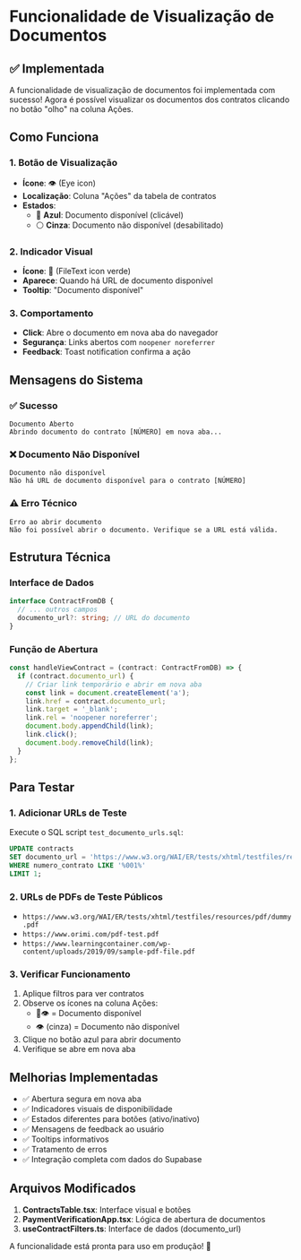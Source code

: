 # Funcionalidade de Visualização de Documentos

## ✅ Implementada

A funcionalidade de visualização de documentos foi implementada com sucesso! Agora é possível visualizar os documentos dos contratos clicando no botão "olho" na coluna Ações.

## Como Funciona

### 1. **Botão de Visualização**
- **Ícone**: 👁️ (Eye icon)
- **Localização**: Coluna "Ações" da tabela de contratos
- **Estados**:
  - 🔵 **Azul**: Documento disponível (clicável)
  - ⚪ **Cinza**: Documento não disponível (desabilitado)

### 2. **Indicador Visual**
- **Ícone**: 📄 (FileText icon verde)
- **Aparece**: Quando há URL de documento disponível
- **Tooltip**: "Documento disponível"

### 3. **Comportamento**
- **Click**: Abre o documento em nova aba do navegador
- **Segurança**: Links abertos com `noopener noreferrer`
- **Feedback**: Toast notification confirma a ação

## Mensagens do Sistema

### ✅ Sucesso
```
Documento Aberto
Abrindo documento do contrato [NÚMERO] em nova aba...
```

### ❌ Documento Não Disponível
```
Documento não disponível
Não há URL de documento disponível para o contrato [NÚMERO]
```

### ⚠️ Erro Técnico
```
Erro ao abrir documento
Não foi possível abrir o documento. Verifique se a URL está válida.
```

## Estrutura Técnica

### Interface de Dados
```typescript
interface ContractFromDB {
  // ... outros campos
  documento_url?: string; // URL do documento
}
```

### Função de Abertura
```typescript
const handleViewContract = (contract: ContractFromDB) => {
  if (contract.documento_url) {
    // Criar link temporário e abrir em nova aba
    const link = document.createElement('a');
    link.href = contract.documento_url;
    link.target = '_blank';
    link.rel = 'noopener noreferrer';
    document.body.appendChild(link);
    link.click();
    document.body.removeChild(link);
  }
};
```

## Para Testar

### 1. **Adicionar URLs de Teste**
Execute o SQL script `test_documento_urls.sql`:

```sql
UPDATE contracts 
SET documento_url = 'https://www.w3.org/WAI/ER/tests/xhtml/testfiles/resources/pdf/dummy.pdf'
WHERE numero_contrato LIKE '%001%' 
LIMIT 1;
```

### 2. **URLs de PDFs de Teste Públicos**
- `https://www.w3.org/WAI/ER/tests/xhtml/testfiles/resources/pdf/dummy.pdf`
- `https://www.orimi.com/pdf-test.pdf`
- `https://www.learningcontainer.com/wp-content/uploads/2019/09/sample-pdf-file.pdf`

### 3. **Verificar Funcionamento**
1. Aplique filtros para ver contratos
2. Observe os ícones na coluna Ações:
   - 📄👁️ = Documento disponível
   - 👁️ (cinza) = Documento não disponível
3. Clique no botão azul para abrir documento
4. Verifique se abre em nova aba

## Melhorias Implementadas

- ✅ Abertura segura em nova aba
- ✅ Indicadores visuais de disponibilidade
- ✅ Estados diferentes para botões (ativo/inativo)
- ✅ Mensagens de feedback ao usuário
- ✅ Tooltips informativos
- ✅ Tratamento de erros
- ✅ Integração completa com dados do Supabase

## Arquivos Modificados

1. **ContractsTable.tsx**: Interface visual e botões
2. **PaymentVerificationApp.tsx**: Lógica de abertura de documentos
3. **useContractFilters.ts**: Interface de dados (documento_url)

A funcionalidade está pronta para uso em produção! 🎉